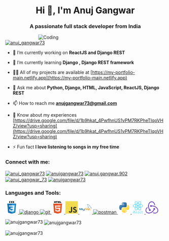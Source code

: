 <h1 align="center">Hi 👋, I'm Anuj Gangwar</h1>
<h3 align="center">A passionate full stack developer from India</h3>
<img align="right" alt="Coding" width="400" src="https://cdn.dribbble.com/users/1162077/screenshots/3848914/programmer.gif">


<p align="left"> <a href="https://twitter.com/anuj_gangwar73" target="blank"><img src="https://img.shields.io/twitter/follow/anuj_gangwar73?logo=twitter&style=for-the-badge" alt="anuj_gangwar73" /></a> </p>

- 🔭 I’m currently working on **ReactJS and Django REST**

- 🌱 I’m currently learning **Django , Django REST framework**

- 👨‍💻 All of my projects are available at [https://my-portfolio-main.netlify.app](https://my-portfolio-main.netlify.app)

- 💬 Ask me about **Python, Django, HTML, JavaScript, ReactJS, Django REST**

- 📫 How to reach me **anujgangwar73@gmail.com**

- 📄 Know about my experiences [https://drive.google.com/file/d/1b9hkat_4PwfhnUS1vPM7RKPheTIqoVHZ/view?usp=sharing](https://drive.google.com/file/d/1b9hkat_4PwfhnUS1vPM7RKPheTIqoVHZ/view?usp=sharing)

- ⚡ Fun fact **I love listening to songs in my free time**

<h3 align="left">Connect with me:</h3>
<p align="left">
<a href="https://twitter.com/anuj_gangwar73" target="blank"><img align="center" src="https://raw.githubusercontent.com/rahuldkjain/github-profile-readme-generator/master/src/images/icons/Social/twitter.svg" alt="anuj_gangwar73" height="30" width="40" /></a>
<a href="https://linkedin.com/in/anujgangwar73" target="blank"><img align="center" src="https://raw.githubusercontent.com/rahuldkjain/github-profile-readme-generator/master/src/images/icons/Social/linked-in-alt.svg" alt="anujgangwar73" height="30" width="40" /></a>
<a href="https://fb.com/anuj.gangwar.902" target="blank"><img align="center" src="https://raw.githubusercontent.com/rahuldkjain/github-profile-readme-generator/master/src/images/icons/Social/facebook.svg" alt="anuj.gangwar.902" height="30" width="40" /></a>
<a href="https://instagram.com/anuj_gangwar_73" target="blank"><img align="center" src="https://raw.githubusercontent.com/rahuldkjain/github-profile-readme-generator/master/src/images/icons/Social/instagram.svg" alt="anuj_gangwar_73" height="30" width="40" /></a>
<a href="https://www.hackerrank.com/anujgangwar73" target="blank"><img align="center" src="https://raw.githubusercontent.com/rahuldkjain/github-profile-readme-generator/master/src/images/icons/Social/hackerrank.svg" alt="anujgangwar73" height="30" width="40" /></a>
</p>

<h3 align="left">Languages and Tools:</h3>
<p align="left"> <a href="https://www.w3schools.com/css/" target="_blank" rel="noreferrer"> <img src="https://raw.githubusercontent.com/devicons/devicon/master/icons/css3/css3-original-wordmark.svg" alt="css3" width="40" height="40"/> </a> <a href="https://www.djangoproject.com/" target="_blank" rel="noreferrer"> <img src="https://cdn.worldvectorlogo.com/logos/django.svg" alt="django" width="40" height="40"/> </a> <a href="https://git-scm.com/" target="_blank" rel="noreferrer"> <img src="https://www.vectorlogo.zone/logos/git-scm/git-scm-icon.svg" alt="git" width="40" height="40"/> </a> <a href="https://www.w3.org/html/" target="_blank" rel="noreferrer"> <img src="https://raw.githubusercontent.com/devicons/devicon/master/icons/html5/html5-original-wordmark.svg" alt="html5" width="40" height="40"/> </a> <a href="https://developer.mozilla.org/en-US/docs/Web/JavaScript" target="_blank" rel="noreferrer"> <img src="https://raw.githubusercontent.com/devicons/devicon/master/icons/javascript/javascript-original.svg" alt="javascript" width="40" height="40"/> </a> <a href="https://www.mysql.com/" target="_blank" rel="noreferrer"> <img src="https://raw.githubusercontent.com/devicons/devicon/master/icons/mysql/mysql-original-wordmark.svg" alt="mysql" width="40" height="40"/> </a> <a href="https://postman.com" target="_blank" rel="noreferrer"> <img src="https://www.vectorlogo.zone/logos/getpostman/getpostman-icon.svg" alt="postman" width="40" height="40"/> </a> <a href="https://www.python.org" target="_blank" rel="noreferrer"> <img src="https://raw.githubusercontent.com/devicons/devicon/master/icons/python/python-original.svg" alt="python" width="40" height="40"/> </a> <a href="https://reactjs.org/" target="_blank" rel="noreferrer"> <img src="https://raw.githubusercontent.com/devicons/devicon/master/icons/react/react-original-wordmark.svg" alt="react" width="40" height="40"/> </a> <a href="https://redux.js.org" target="_blank" rel="noreferrer"> <img src="https://raw.githubusercontent.com/devicons/devicon/master/icons/redux/redux-original.svg" alt="redux" width="40" height="40"/> </a> </p>

<p><img align="left" src="https://github-readme-stats.vercel.app/api/top-langs?username=anujgangwar73&show_icons=true&locale=en&layout=compact" alt="anujgangwar73" /></p>

<p>&nbsp;<img align="center" src="https://github-readme-stats.vercel.app/api?username=anujgangwar73&show_icons=true&locale=en" alt="anujgangwar73" /></p>

<p><img align="center" src="https://github-readme-streak-stats.herokuapp.com/?user=anujgangwar73&" alt="anujgangwar73" /></p>

